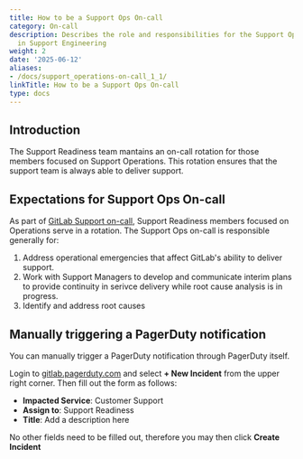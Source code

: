 ```yaml
---
title: How to be a Support Ops On-call
category: On-call
description: Describes the role and responsibilities for the Support Operations rotation
  in Support Engineering
weight: 2
date: '2025-06-12'
aliases:
- /docs/support_operations-on-call_1_1/
linkTitle: How to be a Support Ops On-call
type: docs
---
```


## Introduction

The Support Readiness team mantains an on-call rotation for those members focused on Support Operations. This rotation ensures that the support team is always able to deliver support.

## Expectations for Support Ops On-call

As part of [GitLab Support on-call](/handbook/support/on-call/), Support Readiness members focused on Operations serve in a rotation. The Support Ops on-call is responsible generally for:

1. Address operational emergencies that affect GitLab's ability to deliver support.
1. Work with Support Managers to develop and communicate interim plans to provide continuity in serivce delivery while root cause analysis is in progress.
1. Identify and address root causes

## Manually triggering a PagerDuty notification

You can manually trigger a PagerDuty notification through PagerDuty itself.

Login to [gitlab.pagerduty.com](https://gitlab.pagerduty.com) and select **+ New Incident** from the upper right corner. Then fill out the form as follows:

- **Impacted Service**: Customer Support
- **Assign to**: Support Readiness
- **Title**: Add a description here

No other fields need to be filled out, therefore you may then click **Create Incident**

